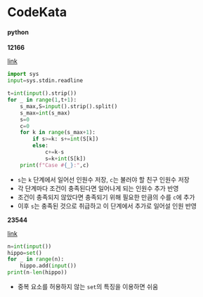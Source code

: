 # CodeKata

#### python

<b>12166</b>

[link](https://www.acmicpc.net/problem/12166)

```python
import sys
input=sys.stdin.readline

t=int(input().strip())
for _ in range(1,t+1):
    s_max,S=input().strip().split()
    s_max=int(s_max)
    s=0
    c=0
    for k in range(s_max+1):
        if s>=k: s+=int(S[k])
        else: 
            c+=k-s
            s=k+int(S[k])
    print(f"Case #{_}:",c)
```
- `s`는 `k` 단계에서 일어선 인원수 저장, `c`는 불러야 할 친구 인원수 저장
- 각 단계마다 조건이 충족된다면 일어나게 되는 인원수 추가 반영
- 조건이 충족되지 않았다면 충족되기 위해 필요한 만큼의 수를 `c`에 추가
- 이후 `s`는 충족된 것으로 취급하고 이 단계에서 추가로 일어설 인원 반영

<b>23544</b>

[link](https://www.acmicpc.net/problem/23544)

```python
n=int(input())
hippo=set()
for _ in range(n):
    hippo.add(input())
print(n-len(hippo))
```
- 중복 요소를 허용하지 않는 `set`의 특징을 이용하면 쉬움


